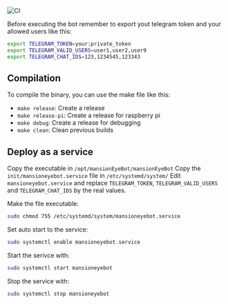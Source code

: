 ![CI](https://github.com/guillaumeparis2000/mansionEyeBot/workflows/CI/badge.svg)

Before executing the bot remember to export yout telegram token and your allowed users like this:

```sh
export TELEGRAM_TOKEN=your:private_token
export TELEGRAM_VALID_USERS=user1,user2,user9
export TELEGRAM_CHAT_IDS=123,1234545,123343
```

## Compilation

To compile the binary, you can use the make file like this:

- `make release`: Create a release
- `make release-pi`: Create a release for raspberry pi
- `make debug`: Create a release for debugging
- `make clean`: Clean previous builds

## Deploy as a service

Copy the executable in `/opt/mansionEyeBot/mansionEyeBot`
Copy the `init/mansioneyebot.service` file in `/etc/systemd/system/`
Edit `mansioneyebot.service` and replace `TELEGRAM_TOKEN`, `TELEGRAM_VALID_USERS` and `TELEGRAM_CHAT_IDS` by the real values.

Make the file executable:

```sh
sudo chmod 755 /etc/systemd/system/mansioneyebot.service
```

Set auto start to the service:

```sh
sudo systemctl enable mansioneyebot.service
```

Start the serivce with:

```sh
sudo systemctl start mansioneyebot
```

Stop the service with:

```sh
sudo systemctl stop mansioneyebot
```
